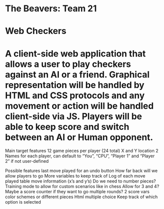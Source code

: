 # The Beavers: Team 21
# Web Checkers
# A client-side web application that allows a user to play checkers against an AI or a friend. Graphical representation will be handled by HTML and CSS protocols and any movement or action will be handled client-side via JS. Players will be able to keep score and switch between an AI or Human opponent. 

Main target features
12 game pieces per player (24 total)
X and Y location
2 Names for each player, can default to “You”, “CPU”, “Player 1” and “Player 2” if not user-defined

Possible features
last move played for an undo button
How far back will we allow players to go
More variables to keep track of
Log of each move played
table
move information (x’s and y’s)
Do we need to number pieces?
Training mode to allow for custom scenarios like in chess
Allow for 3 and 4?
Maybe a score counter if they want to go multiple rounds?
2 score vars
color schemes or different pieces
Html multiple choice 
Keep track of which option is selected

